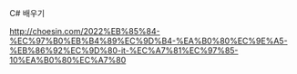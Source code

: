 
C# 배우기



http://choesin.com/2022%EB%85%84-%EC%97%B0%EB%B4%89%EC%9D%B4-%EA%B0%80%EC%9E%A5-%EB%86%92%EC%9D%80-it-%EC%A7%81%EC%97%85-10%EA%B0%80%EC%A7%80
